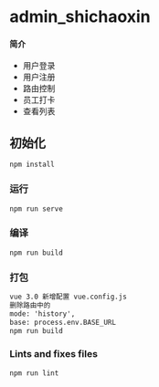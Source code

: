 # admin_shichaoxin

#### 简介
+ 用户登录
+ 用户注册
+ 路由控制
+ 员工打卡
+ 查看列表
## 初始化
```
npm install
```

### 运行
```
npm run serve
```

### 编译
```
npm run build
```
### 打包
```html
vue 3.0 新增配置 vue.config.js
删除路由中的
mode: 'history',
base: process.env.BASE_URL
npm run build
```

### Lints and fixes files
```
npm run lint
```

